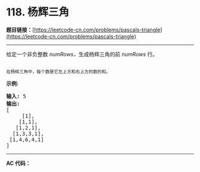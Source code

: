 # 118. 杨辉三角

**题目链接：**[https://leetcode-cn.com/problems/pascals-triangle](https://leetcode-cn.com/problems/pascals-triangle)

---

<div class="content__1Y2H">
 <div class="notranslate">
  <p>给定一个非负整数&nbsp;<em>numRows，</em>生成杨辉三角的前&nbsp;<em>numRows&nbsp;</em>行。</p> 
  <p><img src="/wikipedia/commons/0/0d/PascalTriangleAnimated2.gif" alt=""></p> 
  <p><small>在杨辉三角中，每个数是它左上方和右上方的数的和。</small></p> 
  <p><strong>示例:</strong></p> 
  <pre class="language-text"><strong>输入:</strong> 5
<strong>输出:</strong>
[
     [1],
    [1,1],
   [1,2,1],
  [1,3,3,1],
 [1,4,6,4,1]
]</pre> 
 </div>
</div>

---

**AC 代码：**

```java

```